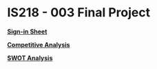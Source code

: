 # IS218 - 003 Final Project

**[Sign-in Sheet](SIGNIN.md)**

**[Competitive Analysis](Competitive_Analysis.md)**

**[SWOT Analysis](SWOT_Analysis.md)**



